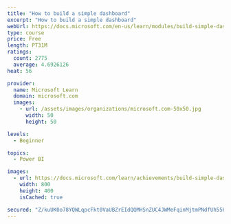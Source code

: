 ```yaml
---
title: "How to build a simple dashboard"
excerpt: "How to build a simple dashboard"
webUrl: https://docs.microsoft.com/en-us/learn/modules/build-simple-dashboard/
type: course
price: Free
length: PT31M
ratings:
  count: 2775
  average: 4.6926126
heat: 56

provider:
  name: Microsoft Learn
  domain: microsoft.com
  images:
    - url: /assets/images/organizations/microsoft.com-50x50.jpg
      width: 50
      height: 50

levels:
  - Beginner

topics:
  - Power BI

images:
  - url: https://docs.microsoft.com/learn/achievements/build-simple-dashboard-social.png
    width: 800
    height: 400
    isCached: true

secured: "Z/kuUK0o78YQWLqpcFkt0VaUBZrEIdQQMHSnZUC4JWMeFqinMjtmPNdfUh55HXi4YAR2w2yOXAexh4frwp+abS9JfyAODDyxeTGRTau8CVwPf27GzQrRM2EMa0BhVpgjUa2P2jPkmj4rqvOwKVNNiNzo4R1qLMMrULuhizhbKFW/hlxCqmFdliYC2zC7EpKZBA2QtbwvbbmSKzJBtxQbkDkBDgsYGhnGM8bApPa457V6AdIHK3qgf5UO1WNzwzTV3bi/ic2+fSMmf7k5ay+GFskupaIZp2LpUHYU1RqLbMEW6dPliMRfIY4oMKKhjtagHqAEBAGGYf6g6UUumAd+ercvpzCI4rtvd3g8QknwBg6RrsYgGLruWcjmiW9bfHKMnT/9DQS5XpkWJH6AWIrjkXGU4LVkKTFVlWeCpz1Z/bk=;yywnxMOYjEJV3GV/aVwGog=="
---
```


